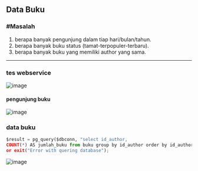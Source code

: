 ## Data Buku
### #Masalah

1. berapa banyak pengunjung dalam tiap hari/bulan/tahun.
2. berapa banyak buku status (tamat-terpopuler-terbaru). 
3. berapa banyak buku yang memiliki author yang sama.
---

### tes webservice
![image](https://user-images.githubusercontent.com/100669802/175322444-caa960fb-3bbe-4499-b909-f0375ceb695c.png)

#### pengunjung buku
![image](https://user-images.githubusercontent.com/100669802/175284108-cd302917-e217-4edd-a65d-e0efca440c71.png)


### data buku
```python
$result = pg_query($dbconn, "select id_author, 
COUNT(*) AS jumlah_buku from buku group by id_author order by id_author; ") 
or exit("Error with quering database");
```

![image](https://user-images.githubusercontent.com/100669802/175284940-9bd96d06-9dbe-40a4-9b81-6fc0c4ca3194.png)

